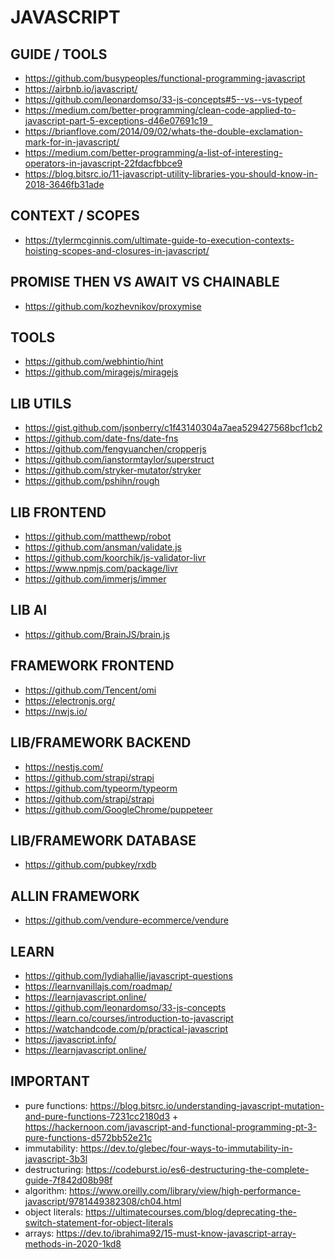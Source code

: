 # JAVASCRIPT

## GUIDE / TOOLS
- https://github.com/busypeoples/functional-programming-javascript
- https://airbnb.io/javascript/
- https://github.com/leonardomso/33-js-concepts#5--vs--vs-typeof
- https://medium.com/better-programming/clean-code-applied-to-javascript-part-5-exceptions-d46e07691c19  
- https://brianflove.com/2014/09/02/whats-the-double-exclamation-mark-for-in-javascript/
- https://medium.com/better-programming/a-list-of-interesting-operators-in-javascript-22fdacfbbce9
- https://blog.bitsrc.io/11-javascript-utility-libraries-you-should-know-in-2018-3646fb31ade

## CONTEXT / SCOPES
- https://tylermcginnis.com/ultimate-guide-to-execution-contexts-hoisting-scopes-and-closures-in-javascript/

## PROMISE THEN VS AWAIT VS CHAINABLE
- https://github.com/kozhevnikov/proxymise

## TOOLS
- https://github.com/webhintio/hint
- https://github.com/miragejs/miragejs

## LIB UTILS
- https://gist.github.com/jsonberry/c1f43140304a7aea529427568bcf1cb2
- https://github.com/date-fns/date-fns
- https://github.com/fengyuanchen/cropperjs
- https://github.com/ianstormtaylor/superstruct
- https://github.com/stryker-mutator/stryker
- https://github.com/pshihn/rough

## LIB FRONTEND
- https://github.com/matthewp/robot
- https://github.com/ansman/validate.js
- https://github.com/koorchik/js-validator-livr
- https://www.npmjs.com/package/livr
- https://github.com/immerjs/immer

## LIB AI
- https://github.com/BrainJS/brain.js

## FRAMEWORK FRONTEND
- https://github.com/Tencent/omi
- https://electronjs.org/
- https://nwjs.io/  

## LIB/FRAMEWORK BACKEND
- https://nestjs.com/
- https://github.com/strapi/strapi
- https://github.com/typeorm/typeorm
- https://github.com/strapi/strapi
- https://github.com/GoogleChrome/puppeteer

## LIB/FRAMEWORK DATABASE
- https://github.com/pubkey/rxdb

## ALLIN FRAMEWORK
- https://github.com/vendure-ecommerce/vendure

## LEARN
- https://github.com/lydiahallie/javascript-questions
- https://learnvanillajs.com/roadmap/ 
- https://learnjavascript.online/
- https://github.com/leonardomso/33-js-concepts
- https://learn.co/courses/introduction-to-javascript
- https://watchandcode.com/p/practical-javascript
- https://javascript.info/ 
- https://learnjavascript.online/ 

## IMPORTANT
- pure functions: https://blog.bitsrc.io/understanding-javascript-mutation-and-pure-functions-7231cc2180d3 + https://hackernoon.com/javascript-and-functional-programming-pt-3-pure-functions-d572bb52e21c
- immutability: https://dev.to/glebec/four-ways-to-immutability-in-javascript-3b3l
- destructuring: https://codeburst.io/es6-destructuring-the-complete-guide-7f842d08b98f
- algorithm: https://www.oreilly.com/library/view/high-performance-javascript/9781449382308/ch04.html
- object literals: https://ultimatecourses.com/blog/deprecating-the-switch-statement-for-object-literals
- arrays: https://dev.to/ibrahima92/15-must-know-javascript-array-methods-in-2020-1kd8
